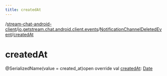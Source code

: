 ```yaml
---
title: createdAt
---
```

/[stream-chat-android-client](../../index.md)/[io.getstream.chat.android.client.events](../index.md)/[NotificationChannelDeletedEvent](index.md)/[createdAt](createdAt.md)  
  
  
  
# createdAt  
@SerializedName(value = created_at)open override val [createdAt](createdAt.md): [Date](https://developer.android.com/reference/kotlin/java/util/Date.html)
